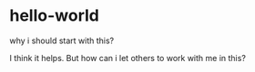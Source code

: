 # hello-world
why i should start with this?

I think it helps.
But how can i let others to work with me in this?
